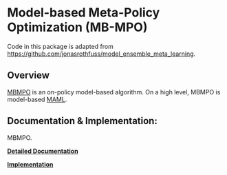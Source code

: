 # Model-based Meta-Policy Optimization (MB-MPO)

Code in this package is adapted from https://github.com/jonasrothfuss/model_ensemble_meta_learning.

## Overview 

[MBMPO](https://arxiv.org/abs/1809.05214) is an on-policy model-based algorithm. On a high level, MBMPO is model-based [MAML](https://arxiv.org/abs/1703.03400). 

## Documentation & Implementation:

MBMPO. 

   **[Detailed Documentation](https://docs.ray.io/en/master/rllib-algorithms.html#mbmpo)**

   **[Implementation](https://github.com/ray-project/ray/blob/master/rllib/agents/mbmpo/mbmpo.py)**
